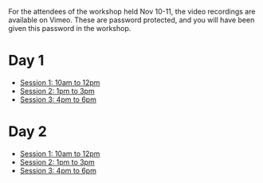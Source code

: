 For the attendees of the workshop held Nov 10-11, the video recordings are available on Vimeo.
These are password protected, and you will have been given this password in the workshop.

# Day 1

* [Session 1: 10am to 12pm](https://vimeo.com/644342128)
* [Session 2: 1pm to 3pm](https://vimeo.com/644409836)
* [Session 3: 4pm to 6pm](https://vimeo.com/644479820)

# Day 2

* [Session 1: 10am to 12pm](https://vimeo.com/644767341)
* [Session 2: 1pm to 3pm](https://vimeo.com/644834926)
* [Session 3: 4pm to 6pm](https://vimeo.com/644908047)

